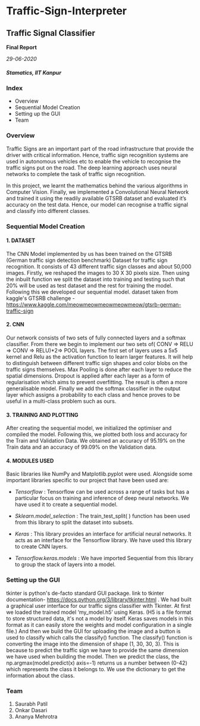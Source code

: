 # Traffic-Sign-Interpreter

## Traffic Signal Classifier
**Final Report**

*29-06-2020*

##### **Stamatics, IIT Kanpur**


### Index


- Overview
- Sequential Model Creation
- Setting up the GUI
- Team



### Overview

Traffic Signs are an important part of the road infrastructure that provide the driver with critical information.  Hence, traffic sign recognition systems are used in autonomous vehicles etc to enable the vehicle to recognise the traffic signs put on the road. The deep learning approach uses neural networks to complete the task of traffic sign recognition.

In this project, we learnt the mathematics behind the various algorithms in Computer Vision. Finally, we implemented a Convolutional Neural Network and trained it using the readily available GTSRB dataset and evaluated it’s accuracy on the test data. Hence, our model can recognise a traffic signal and classify into different classes.


### Sequential Model Creation 

#### 1. DATASET

The CNN Model implemented by us has been trained on the GTSRB (German traffic sign detection benchmark) Dataset for traffic sign recognition. It consists of 43 different traffic sign classes and about 50,000 images. Firstly, we reshaped the images to 30 X 30 pixels size. 
Then using the inbuilt function we split the dataset into training and testing such that 20% will be used as test dataset and the rest for training the model. Following this we developed our sequential model. dataset taken from kaggle's GTSRB challenge - https://www.kaggle.com/meowmeowmeowmeowmeow/gtsrb-german-traffic-sign 


#### 2. CNN

Our network consists of two sets of fully connected layers and a softmax classifier. From there we begin to implement our two sets of( CONV => RELU => CONV => RELU)*2=> POOL layers.
The first set of layers uses a 5x5 kernel and Relu as the activation function to learn larger features. It will help to distinguish between different traffic sign shapes and color blobs on the traffic signs themselves. Max Pooling is done after each layer to reduce  the spatial dimensions.
Dropout is applied after each layer as a form of regularisation which aims to prevent overfitting. The result is often a more generalisable model.
Finally we add the softmax classifier in the output layer which assigns a probability to each class and hence proves to be useful in a multi-class problem such as ours.

#### 3. TRAINING AND PLOTTING 

After creating the sequential model, we initialized the optimiser and compiled the model. Following this, we plotted both loss and accuracy for the Train and Validation Data.
We obtained an accuracy of 95.19% on the Train data and an accuracy of 99.09% on the Validation data.

#### 4. MODULES USED

Basic libraries like NumPy and Matplotlib.pyplot were used. Alongside some important libraries specific to our project that have been used are:


- *Tensorflow* : Tensorflow can be used across a range of tasks but has a particular focus on training and inference of deep neural networks. We have used it to create a sequential model.

- *Sklearn.model_selection* : The train_test_split( ) function has been used from this library to split the dataset into subsets.

- *Keras* : This library provides an interface for artificial neural networks. It acts as an interface for the Tensorflow library. We have used this library to create CNN layers.

- *Tensorflow.keras.models*  : We have imported Sequential from this library to group the stack of layers into a model.

### Setting up the GUI

tkinter is python's de-facto standard GUI package. link to tkinter documentation- https://docs.python.org/3/library/tkinter.html  . 
We had built a graphical user interface for our traffic signs classifier with Tkinter. At first we loaded the trained model ‘my_model.h5’ using Keras. (H5 is a file format to store structured data, it's not a model by itself. Keras saves models in this format as it can easily store the weights and model configuration in a single file.) And then we build the GUI for uploading the image and a button is used to classify which calls the classify() function. The classify() function is converting the image into the dimension of shape (1, 30, 30, 3). This is because to predict the traffic sign we have to provide the same dimension we have used when building the model. Then we predict the class, the np.argmax(model.predict(x) axis=-1) returns us a number between (0-42) which represents the class it belongs to. We use the dictionary to get the information about the class.

### Team

1. Saurabh Patil	 
2. Onkar Dasari		 
3. Ananya Mehrotra

